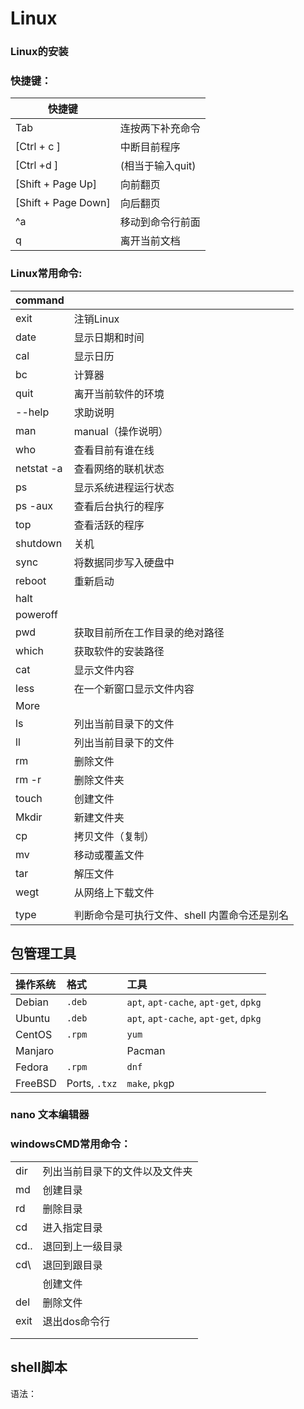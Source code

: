 # Linux

### Linux的安装

### 快捷键：

| 快捷键              |                  |
| ------------------- | ---------------- |
| Tab                 | 连按两下补充命令 |
| [Ctrl + c ]         | 中断目前程序     |
| [Ctrl +d ]          | (相当于输入quit) |
| [Shift + Page Up]   | 向前翻页         |
| [Shift + Page Down] | 向后翻页         |
| ^a                  | 移动到命令行前面 |
| q                   | 离开当前文档     |

### Linux常用命令:

| command    |                                              |
| ---------- | -------------------------------------------- |
| exit       | 注销Linux                                    |
| date       | 显示日期和时间                               |
| cal        | 显示日历                                     |
| bc         | 计算器                                       |
| quit       | 离开当前软件的环境                           |
| --help     | 求助说明                                     |
| man        | manual（操作说明）                           |
| who        | 查看目前有谁在线                             |
| netstat -a | 查看网络的联机状态                           |
| ps         | 显示系统进程运行状态                         |
| ps -aux    | 查看后台执行的程序                           |
| top        | 查看活跃的程序                               |
| shutdown   | 关机                                         |
| sync       | 将数据同步写入硬盘中                         |
| reboot     | 重新启动                                     |
| halt       |                                              |
| poweroff   |                                              |
| pwd        | 获取目前所在工作目录的绝对路径               |
| which      | 获取软件的安装路径                           |
| cat        | 显示文件内容                                 |
| less       | 在一个新窗口显示文件内容                     |
| More       |                                              |
| ls         | 列出当前目录下的文件                         |
| ll         | 列出当前目录下的文件                         |
| rm         | 删除文件                                     |
| rm -r      | 删除文件夹                                   |
| touch      | 创建文件                                     |
| Mkdir      | 新建文件夹                                   |
| cp         | 拷贝文件（复制）                             |
| mv         | 移动或覆盖文件                               |
| tar        | 解压文件                                     |
| wegt       | 从网络上下载文件                             |
|            |                                              |
| type       | 判断命令是可执行文件、shell 内置命令还是别名 |



## 包管理工具

| 操作系统 | 格式          | 工具                                  |
| :------- | :------------ | :------------------------------------ |
| Debian   | `.deb`        | `apt`, `apt-cache`, `apt-get`, `dpkg` |
| Ubuntu   | `.deb`        | `apt`, `apt-cache`, `apt-get`, `dpkg` |
| CentOS   | `.rpm`        | `yum`                                 |
| Manjaro  |               | Pacman                                |
| Fedora   | `.rpm`        | `dnf`                                 |
| FreeBSD  | Ports, `.txz` | `make`, `pkg`p                        |





### nano 文本编辑器

###  windowsCMD常用命令：

|      |                                |
| ---- | ------------------------------ |
| dir  | 列出当前目录下的文件以及文件夹 |
| md   | 创建目录                       |
| rd   | 删除目录                       |
| cd   | 进入指定目录                   |
| cd.. | 退回到上一级目录               |
| cd\  | 退回到跟目录                   |
|      | 创建文件                       |
| del  | 删除文件                       |
| exit | 退出dos命令行                  |
|      |                                |
|      |                                |

## shell脚本

语法：